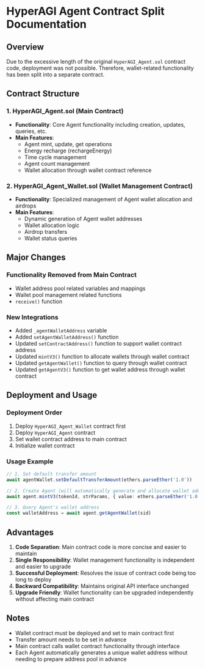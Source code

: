 # HyperAGI Agent Contract Split Documentation

## Overview

Due to the excessive length of the original `HyperAGI_Agent.sol` contract code, deployment was not possible. Therefore, wallet-related functionality has been split into a separate contract.

## Contract Structure

### 1. HyperAGI_Agent.sol (Main Contract)

- **Functionality**: Core Agent functionality including creation, updates, queries, etc.
- **Main Features**:
  - Agent mint, update, get operations
  - Energy recharge (rechargeEnergy)
  - Time cycle management
  - Agent count management
  - Wallet allocation through wallet contract reference

### 2. HyperAGI_Agent_Wallet.sol (Wallet Management Contract)

- **Functionality**: Specialized management of Agent wallet allocation and airdrops
- **Main Features**:
  - Dynamic generation of Agent wallet addresses
  - Wallet allocation logic
  - Airdrop transfers
  - Wallet status queries

## Major Changes

### Functionality Removed from Main Contract

- Wallet address pool related variables and mappings
- Wallet pool management related functions
- `receive()` function

### New Integrations

- Added `_agentWalletAddress` variable
- Added `setAgentWalletAddress()` function
- Updated `setContractAddress()` function to support wallet contract address
- Updated `mintV3()` function to allocate wallets through wallet contract
- Updated `getAgentWallet()` function to query through wallet contract
- Updated `getAgentV3()` function to get wallet address through wallet contract

## Deployment and Usage

### Deployment Order

1. Deploy `HyperAGI_Agent_Wallet` contract first
2. Deploy `HyperAGI_Agent` contract
3. Set wallet contract address to main contract
4. Initialize wallet contract

### Usage Example

```typescript
// 1. Set default transfer amount
await agentWallet.setDefaultTransferAmount(ethers.parseEther('1.0'))

// 2. Create Agent (will automatically generate and allocate wallet address and transfer)
await agent.mintV3(tokenId, strParams, { value: ethers.parseEther('1.0') })

// 3. Query Agent's wallet address
const walletAddress = await agent.getAgentWallet(sid)
```

## Advantages

1. **Code Separation**: Main contract code is more concise and easier to maintain
2. **Single Responsibility**: Wallet management functionality is independent and easier to upgrade
3. **Successful Deployment**: Resolves the issue of contract code being too long to deploy
4. **Backward Compatibility**: Maintains original API interface unchanged
5. **Upgrade Friendly**: Wallet functionality can be upgraded independently without affecting main contract

## Notes

- Wallet contract must be deployed and set to main contract first
- Transfer amount needs to be set in advance
- Main contract calls wallet contract functionality through interface
- Each Agent automatically generates a unique wallet address without needing to prepare address pool in advance
